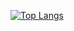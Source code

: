 [![Top Langs](https://github-readme-stats.vercel.app/api/top-langs/?username=smallfawn&layout=compact)](https://github.com/smallfawn)
